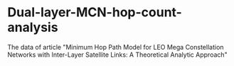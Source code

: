 # Dual-layer-MCN-hop-count-analysis
The data of article "Minimum Hop Path Model for LEO Mega Constellation Networks with Inter-Layer Satellite Links: A Theoretical Analytic Approach"
